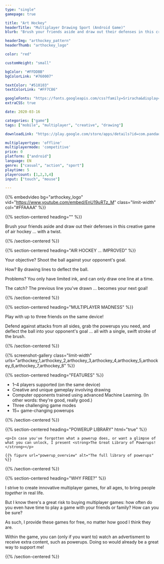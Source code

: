 ```yaml
---
type: "single"
gamepage: true

title: "Art Hockey"
headerTitle: "Multiplayer Drawing Sport (Android Game)"
blurb: "Brush your friends aside and draw out their defenses in this creative game of air hockey ... with a twist"

headerImg: "arthockey_pattern"
headerThumb: "arthockey_logo"

color: "red"

customHeight: "small"

bgColor: "#FFDDBB"
bgColorLink: "#760007"

textColor: "#510103"
textColorLink: "#FF7C86"

googleFonts: "https://fonts.googleapis.com/css?family=Sriracha&display=swap"
extraCSS: true

date: 2020-03-16

categories: ["game"]
tags: ["mobile", "multiplayer", "creative", "drawing"]

downloadLink: "https://play.google.com/store/apps/details?id=com.pandaqi.art_hockey"

multiplayertype: 'offline'
multiplayermode: 'competitive'
price: 0
platform: ["android"]
language: EN
genre: ["casual", "action", "sport"]
playtime: 5
playercount: [1,2,3,4]
input: ["touch", "mouse"]

---
```


<div class="bgDiv"></div>

{{% embedvideo bg="arthockey_logo" vid="https://www.youtube.com/embed/EnU19uRTz_M" class="limit-width" col="#FFAAAA" %}}

<section>
	<a href="https://play.google.com/store/apps/details?id=com.pandaqi.art_hockey" id="playStoreDownloadButton"></a>
</section>

{{% section-centered heading="" %}}

Brush your friends aside and draw out their defenses in this creative game of air hockey ... with a twist.

<!-- <p>Up to four creative painters, rapid and nimble, must defend their goal in air hockey, and make their opponents tremble</p> -->
<!-- <p>Up to 4 creative and swift painters must defend their goal in a wild game of air hockey.</p> -->
<!-- <p>Air hockey for 1-4 players ... with a twist.</p> -->

{{% /section-centered %}}

{{% section-centered heading="AIR HOCKEY ... IMPROVED" %}}

<span class="art-hockey-red">Your objective?</span> Shoot the ball against your opponent's goal.

<span class="art-hockey-blue">How?</span> By drawing lines to deflect the ball.

<span class="art-hockey-green">Problems?</span> You only have limited ink, and can only draw one line at a time.

<span class="art-hockey-purple">The catch?</span> The previous line you've drawn ... becomes your next goal!

{{% /section-centered %}}

{{% section-centered heading="MULTIPLAYER MADNESS" %}}

Play with up to three friends on the same device!

Defend against attacks from all sides, grab the powerups you need, and deflect the ball into your opponent's goal ... all with a single, swift stroke of the brush.

{{% /section-centered %}}

{{% screenshot-gallery class="limit-width" urls="arthockey_1,arthockey_2,arthockey_3,arthockey_4,arthockey_5,arthockey_6,arthockey_7,arthockey_8" %}}

{{% section-centered heading="FEATURES" %}}

- 1&ndash;4 players supported (on the same device)
- Creative and unique gameplay involving drawing
- Computer opponents trained using advanced Machine Learning. (In other words: they're good, really good.)
- Three challenging game modes
- 15+ game-changing powerups

{{% /section-centered %}}

{{% section-centered heading="POWERUP LIBRARY" html="true" %}}

	<p>In case you've forgotten what a powerup does, or want a glimpse of what you can unlock, I present <strong>The Great Library of Powerups!</strong></p>

	{{% figure url="powerup_overview" alt="The full library of powerups" %}} 

{{% /section-centered %}}

{{% section-centered heading="WHY FREE?" %}}

I strive to create innovative multiplayer games, for all ages, to bring people _together_ in real life.

But I know there's a great risk to buying multiplayer games: how often do you even have time to play a game with your friends or family? How can you be sure?

As such, I provide these games for free, no matter how good I think they are.

Within the game, you can (only if you want to) watch an advertisment to receive extra content, such as powerups. Doing so would already be a great way to support me!

{{% /section-centered %}}